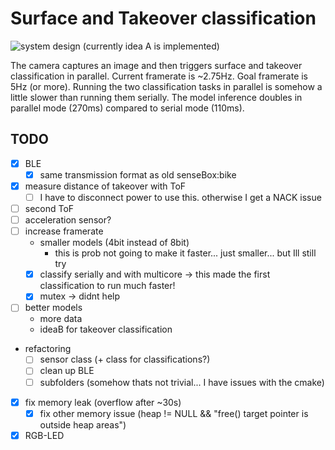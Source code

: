 # Surface and Takeover classification
![system design](../../figures/system_design.png)
(currently idea A is implemented)

The camera captures an image and then triggers surface and takeover classification in parallel. Current framerate is ~2.75Hz. Goal framerate is 5Hz (or more). Running the two classification tasks in parallel is somehow a little slower than running them serially. The model inference doubles in parallel mode (270ms) compared to serial mode (110ms).

## TODO

- [x] BLE
    - [X] same transmission format as old senseBox:bike
- [x] measure distance of takeover with ToF
    - [ ] I have to disconnect power to use this. otherwise I get a NACK issue
- [ ] second ToF
- [ ] acceleration sensor?
- [ ] increase framerate
    - smaller models (4bit instead of 8bit)
        - this is prob not going to make it faster... just smaller... but Ill still try
    - [x] classify serially and with multicore -> this made the first classification to run much faster!
    - [x] mutex -> didnt help
- [ ] better models
    - more data
    - ideaB for takeover classification
- refactoring
    - [ ] sensor class (+ class for classifications?)
    - [ ] clean up BLE
    - [ ] subfolders (somehow thats not trivial... I have issues with the cmake)
- [x] fix memory leak (overflow after ~30s)
    - [x] fix other memory issue (heap != NULL && "free() target pointer is outside heap areas")
- [x] RGB-LED
